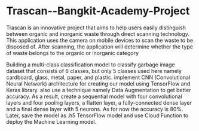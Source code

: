 # Trascan--Bangkit-Academy-Project

Trascan is an innovative project that aims to help users easily distinguish between organic and inorganic waste
through direct scanning technology. This application uses the camera on mobile devices to scan the waste to
be disposed of. After scanning, the application will determine whether the type of waste belongs to the
organic or inorganic category

Building a multi-class classification model to classify garbage image dataset that consists of 6 classes, 
but only 5 classes used here namely cardboard, glass, metal, paper, and plastic. 
implement CNN (Convolutional Neural Network) architecture for creating our model using TensorFlow and Keras library. 
also use a technique namely Data Augmentation to get better accuracy. As a result, 
create a sequential model with four convolutional layers and four pooling layers, a flatten layer, a fully-connected dense layer and a final dense layer with 5 neurons.
As for now the accuracy is 80%. Later, save the model as .h5 TensorFlow model and use Cloud Function to deploy the Machine Learning model.
